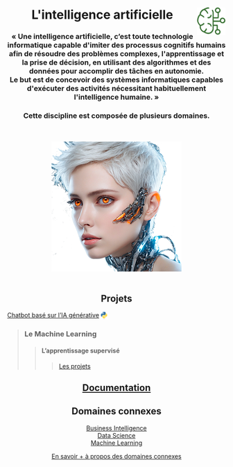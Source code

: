 <h1 align="center"><b>L'intelligence artificielle</b> <a href="https://github.com/MiKL5/"><img src="https://github.com/MiKL5/BI/raw/master/assets/bi.svg" alt="L'intelligence artificielle" align="right" height="64px"></a></h1>

<div align="center">
    <h3>« Une intelligence artificielle, c’est toute technologie informatique capable d'imiter des processus cognitifs humains afin de résoudre des problèmes complexes, l'apprentissage et la prise de décision, en utilisant des algorithmes et des données pour accomplir des tâches en autonomie.<br>Le but est de concevoir des systèmes informatiques capables d'exécuter des activités nécessitant habituellement l'intelligence humaine. »</h3>
    <h3>Cette discipline est composée de plusieurs domaines.</h3><br><br>
    <a href="docs"><img src="assets/images/80315D2A195DC0DEDD502D66B4F9354D.png" alt="Les intelligences artificielles" height="300px"></a>
    <br>
    <br>

## **Projets**
</div>

[Chatbot basé sur l’IA générative](https://github.com/MiKL5/Python/blob/master/projets/firstChatbot) <a href="docs"><img align="center" src="https://github.com/MiKL5/Python/raw/master/src/images/Python-logo-notext.svg" alt="Python" height="18px"></a>  
> ### **Le Machine Learning**
>>  #### **L’apprentissage supervisé**
>>> [Les projets](https://github.com/MiKL5/machineLearning/)


<div align="center">

## [**Documentation**](docs)

## Domaines connexes
[Business Intelligence](https://github.com/MiKL5/BI/)  
[Data Science](https://github.com/MiKL5/DS)  
[Machine Learning](https://github.com/MiKL5/machineLearning)  
<!-- [Internet Of Things (IOT)](https://github.com/MiKL5/iot)   -->
<!-- [Artificial Intelligence Of Things (AIOT)](https://github.com/MiKL5/aiot)   -->
<!-- [Robotique](https://github.com/MiKL5/robotics)   -->

[En savoir + à propos des domaines connexes](docs/basics/relatedFields)  